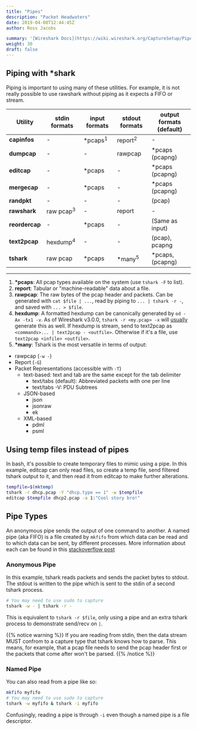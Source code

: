 ```yaml
---
title: "Pipes"
description: "Packet Headwaters"
date: 2019-04-08T12:44:45Z
author: Ross Jacobs

summary: '[Wireshark Docs](https://wiki.wireshark.org/CaptureSetup/Pipes)'
weight: 30
draft: false
---
```


## Piping with *shark

Piping is important to using many of these utilities. For example, it is not
really possible to use rawshark without piping as it expects a FIFO or stream.

| Utility        | stdin formats        | input formats      | stdout formats     | output formats (default) |
|----------------|----------------------|--------------------|--------------------|--------------------------|
| **capinfos**   | -                    | *pcaps<sup>1</sup> | report<sup>2</sup> | -                        |
| **dumpcap**    | -                    | -                  | rawpcap            | *pcaps (pcapng)          |
| **editcap**    | -                    | *pcaps             | -                  | *pcaps (pcapng)          |
| **mergecap**   | -                    | *pcaps             | -                  | *pcaps (pcapng)          |
| **randpkt**    | -                    | -                  | -                  | (pcap)                   |
| **rawshark**   | raw pcap<sup>3</sup> | -                  | report             | -                        |
| **reordercap** | -                    | *pcaps             | -                  | (Same as input)          |
| **text2pcap**  | hexdump<sup>4</sup>  | -                  | -                  | (pcap), pcapng           |
| **tshark**     | raw pcap             | *pcaps             | *many<sup>5</sup>  | *pcaps, (pcapng)         |

---

1. __*pcaps__: All pcap types available on the system (use `tshark -F` to list).
2. __report__: Tabular or "machine-readable" data about a file.
3. __rawpcap__:  The raw bytes of the pcap header and packets. Can be generated
  with `cat $file | ...`, read by piping to `... | tshark -r -`, and saved with
  `... > $file`.
4. __hexdump__: A formatted hexdump can be canonically generated by `od -Ax -tx1 -v`. As of
  Wireshark v3.0.0, `tshark -r <my.pcap> -x` will
  [usually](https://bugs.wireshark.org/bugzilla/show_bug.cgi?id=14639) generate
  this as well. If hexdump is stream, send to text2pcap as
  `<commands>... | text2pcap - <outfile>`.  Otherwise if it's a file, use
  `text2pcap <infile> <outfile>`.
5. __*many__: Tshark is the most versatile in terms of output:
  - rawpcap (`-w -`)
  - Report (`-G`)
  - Packet Representations (accessible with `-T`)
    - text-based: text and tab are the same except for the tab delimiter
      - text/tabs (default): Abbreviated packets with one per line
      - text/tabs -V: PDU Subtrees
    - JSON-based
      - json
      - jsonraw
      - ek
    - XML-based
      - pdml
      - psml

## Using temp files instead of pipes

In bash, it's possible to create temporary files to mimic using a pipe. In
this example, editcap can only read files, so create a temp file, send filtered
tshark output to it, and then read it from editcap to make further alterations.

```bash
tempfile=$(mktemp)
tshark -r dhcp.pcap -Y "dhcp.type == 1" -w $tempfile
editcap $tempfile dhcp2.pcap -a 1:"Cool story bro!"
```

## Pipe Types

An anonymous pipe sends the output of one command to another.
A named pipe (aka FIFO) is a file created by `mkfifo` from which data can be read and to which data can be sent, by different processes.
More information about each can be found in this [stackoverflow post](https://unix.stackexchange.com/questions/436864/how-does-a-fifo-named-pipe-differs-from-a-regular-pipe-unnamed-pipe)

### Anonymous Pipe

In this example, tshark reads packets and sends the packet bytes to stdout. The stdout is written to the pipe which is sent to the stdin of a second tshark process.

```bash
# You may need to use sudo to capture
tshark -w - | tshark -r -
```

This is equivalent to `tshark -r $file`, only using a pipe and an extra tshark process to demonstrate send/recv on `|`.

{{% notice warning %}}
If you are reading from stdin, then the data stream MUST confrom to a capture type that
tshark knows how to parse. This means, for example, that a pcap file needs to
send the pcap header first or the packets that come after won't be parsed.
{{% /notice %}}

### Named Pipe

You can also read from a pipe like so:

```bash
mkfifo myfifo
# You may need to use sudo to capture
tshark -w myfifo & tshark -i myfifo
```

Confusingly, reading a pipe is through `-i` even though a named pipe is a file descriptor.
